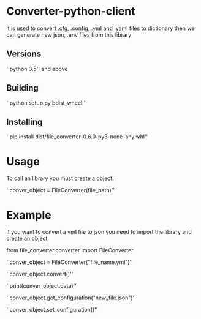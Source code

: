 # Converter-python-client
it is used to convert .cfg, .config, .yml and .yaml files to dictionary then we can generate new json, .env files from this library

## Versions
''python 3.5'' and above

## Building
''python setup.py bdist_wheel''

## Installing
''pip install dist/file_converter-0.6.0-py3-none-any.whl''

# Usage
To call an library you must create a object.

''conver_object = FileConverter(file_path)''

# Example
if you want to convert a yml file to json you need to import the library and create an object 

from file_converter.converter import FileConverter

<!-- Invoking the FileConverter class by passing file_path -->
''conver_object = FileConverter("file_name.yml")''

<!--  this will convert given file to dict and stored into self.data -->
''conver_object.convert()''

<!--  printing the converted value -->
''print(conver_object.data)''

<!--  generating new file from converted dictionary it will be stored into given path -->
''conver_object.get_configuration("new_file.json")''

<!--  exporting env variables to current system from generated dictionary -->
''conver_object.set_configuration()''
